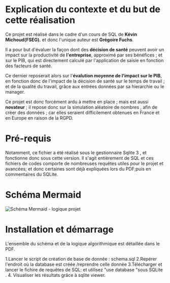 # Explication du contexte et du but de cette réalisation 

Ce projet est réalisé dans le cadre d'un cours de SQL de **Kévin Michoud(FSEG).** et donc l'unique auteur est **Grégoire Fuchs**.

Il a pour but d'évaluer la façon dont des **décision de  santé** peuvent avoir un impact sur la productivité de **l'entreprise**, approximé par ses bénéfices ; et sur le PIB, qui est directement calculé par l'application de saisie en fonction des facteurs de santé. 

Ce dernier reposerait alors sur l'**évalution moyenne de l'impact sur le PIB**, en fonction donc de l'impact de la décision de santé sur le temps de travail ; et de la qualité du travail, grâce aux entrées données par sa hierarchie ou le manager. 

Ce projet est donc forcément ardu à mettre en place ; mais est  aussi **novateur** ; il repose donc sur la simulation aléatoire de nombres , afin de créer des données ; car elles seraient difficilement obtenues en France et en Europe en raison de la RGPD. 

# Pré-requis 
Notamment, ce fichier a été réalisé sous le gestionnaire Sqlite 3 , et fonctionne donc sous cette version. 
Il s'agit entièrement de SQL et ces fichiers de codes  comporte de nombreuses requêtes  utiles pour le projet et avancées; et donc certaines sont déjà expliquées lors du PDF;puis en commentaires du SQLite. 

# Schéma Mermaid
![Schéma Mermaid - logique projet](1.But%20du%20projet%20et%20logique%20algorithmique%20et%20%C3%A9conomique/Editor%20_%20Mermaid%20Chart-2025-05-09-195530.png)


# Installation et démarrage
L'ensemble du schéma et de la logique algorithmique est détaillée dans le PDF. 

1.Lancer le script de création de base de donnée : schema.sql
2.Repérer l'endroit où la database est créée /reprendre celle donnée 
3.Télécharger et lancer le fichire de requêtes de SQL: et utilisez "use database "sous SQLite . 
4. Visualiser les résultats grâce à sqlite viewer. 


